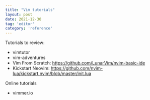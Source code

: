 ```yaml
---
title: "Vim tutorials"
layout: post
date: 2021-12-30
tag: 'editor'
category: 'reference'
---
```


Tutorials to review:
- vimtutor 
- vim-adventures
- Vim From Scratch: https://github.com/LunarVim/nvim-basic-ide
- Kickstart Neovim: https://github.com/nvim-lua/kickstart.nvim/blob/master/init.lua

Online tutorials
- vimmer.io

